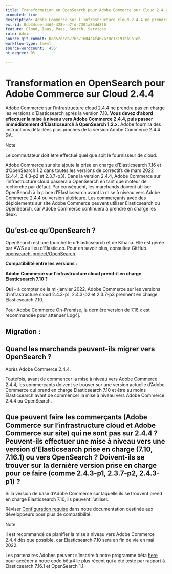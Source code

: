 ```yaml
---
title: Transformation en OpenSearch pour Adobe Commerce sur Cloud 2.4.4
promoted: true
description: Adobe Commerce sur l’infrastructure cloud 2.4.4 ne prendra pas en charge les versions d’Elasticsearch après la version 7.10. **Vous devez d’abord effectuer la mise à niveau vers Adobe Commerce 2.4.4, puis passer immédiatement de Elasticsearch à l’Adobe OpenSearch 1.2.x.** afin de fournir des instructions détaillées plus proches de la version GA d’Adobe Commerce 2.4.4.
exl-id: 0cb34cee-d4d9-428e-a7fd-7301a86dd8f6
feature: Cloud, Iaas, Paas, Search, Services
role: Admin
source-git-commit: 0ad52eceb776b71604c4f467a70c13191bb9a1eb
workflow-type: tm+mt
source-wordcount: '456'
ht-degree: 0%

---
```


# Transformation en OpenSearch pour Adobe Commerce sur Cloud 2.4.4

Adobe Commerce sur l’infrastructure cloud 2.4.4 ne prendra pas en charge les versions d’Elasticsearch après la version 7.10. **Vous devez d’abord effectuer la mise à niveau vers Adobe Commerce 2.4.4, puis passer immédiatement d’Elasticsearch à OpenSearch 1.2.x.** Adobe fournira des instructions détaillées plus proches de la version Adobe Commerce 2.4.4 GA.

>[!NOTE]
>
>Le commutateur doit être effectué quel que soit le fournisseur de cloud.

Adobe Commerce sur site ajoute la prise en charge d’Elasticsearch 7.16 et d’OpenSearch 1.2 dans toutes les versions de correctifs de mars 2022 (2.4.4, 2.4.3-p2 et 2.3.7-p3). Dans la version 2.4.4, Adobe Commerce sur l’infrastructure cloud passera à OpenSearch en tant que moteur de recherche par défaut. Par conséquent, les marchands doivent utiliser OpenSearch à la place d’Elasticsearch avant la mise à niveau vers Adobe Commerce 2.4.4 ou version ultérieure. Les commerçants avec des déploiements sur site Adobe Commerce peuvent utiliser Elasticsearch ou OpenSearch, car Adobe Commerce continuera à prendre en charge les deux.


## Qu’est-ce qu’OpenSearch ?

OpenSearch est une fourchette d&#39;Elasticsearch et de Kibana. Elle est gérée par AWS au lieu d’Elastic.co. Pour en savoir plus, consultez GitHub [opensearch-project/OpenSearch](https://github.com/opensearch-project/OpenSearch).

**Compatibilité entre les versions :**

**Adobe Commerce sur l’infrastructure cloud prend-il en charge Elasticsearch 7.10 ?**

**Oui** - à compter de la mi-janvier 2022, Adobe Commerce sur les versions d’infrastructure cloud 2.4.3-p1, 2.4.3-p2 et 2.3.7-p3 prennent en charge Elasticsearch 7.10.

Pour Adobe Commerce On-Premise, la dernière version de 7.16.x est recommandée pour atténuer Log4j.

## Migration :

## Quand les marchands peuvent-ils migrer vers OpenSearch ?

Après Adobe Commerce 2.4.4.

Toutefois, avant de commencer la mise à niveau vers Adobe Commerce 2.4.4, les commerçants doivent se trouver sur une version actuelle d’Adobe Commerce qui prend en charge Elasticsearch 7.10 et être au moins Elasticsearch avant de commencer la mise à niveau vers Adobe Commerce 2.4.4 ou OpenSearch.

## Que peuvent faire les commerçants (Adobe Commerce sur l’infrastructure cloud et Adobe Commerce sur site) qui ne sont pas sur 2.4.4 ? Peuvent-ils effectuer une mise à niveau vers une version d’Elasticsearch prise en charge (7.10, 7.16.1) ou vers OpenSearch ? Doivent-ils se trouver sur la dernière version prise en charge pour ce faire (comme 2.4.3-p1, 2.3.7-p2, 2.4.3-p1) ?

Si la version de base d’Adobe Commerce sur laquelle ils se trouvent prend en charge Elasticsearch 7.10, ils peuvent l’utiliser.

Réviser [Configuration requise](https://experienceleague.adobe.com/docs/commerce-operations/installation-guide/system-requirements.html) dans notre documentation destinée aux développeurs pour plus de compatibilité.

>[!NOTE]
>
>Il est recommandé de planifier la mise à niveau vers Adobe Commerce 2.4.4 dès que possible, car Elasticsearch 7.10 sera en fin de vie en mai 2022.

Les partenaires Adobes peuvent s’inscrire à notre programme bêta [here](https://experienceleague.adobe.com/docs/commerce-operations/release/beta-program.html) pour accéder à notre code bêta4 le plus récent qui a été testé par rapport à Elasticsearch 7.16.1 et OpenSearch 1.1.
